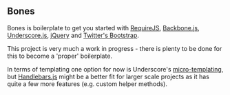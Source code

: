 ## Bones ##

Bones is boilerplate to get you started with [RequireJS](http://requirejs.org/), [Backbone.js](http://backbonejs.org/), [Underscore.js](http://underscorejs.org/), [jQuery](http://jquery.com/) and [Twitter's Bootstrap](http://twitter.github.com/bootstrap/).

This project is very much a work in progress - there is plenty to be done for this to become a 'proper' boilerplate.

In terms of templating one option for now is Underscore's [micro-templating](http://underscorejs.org/#template), but [Handlebars.js](http://handlebarsjs.com/) might be a better fit for larger scale projects as it has quite a few more features (e.g. custom helper methods).